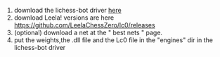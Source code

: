 1. download the lichess-bot driver [here](https://github.com/ShailChoksi/lichess-bot/tree/master)
2. download Leela! versions are here https://github.com/LeelaChessZero/lc0/releases
3. (optional) download a net at the " best nets " page.
4. put the weights,the .dll file and  the Lc0 file in the "engines" dir in the lichess-bot driver
